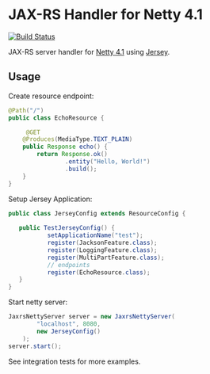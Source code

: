 # JAX-RS Handler for Netty 4.1 

[![Build Status](https://travis-ci.org/kpavlov/netty-jaxrs.png?branch=master)](https://travis-ci.org/kpavlov/netty-jaxrs)

JAX-RS server handler for [Netty 4.1][netty] using [Jersey][jersey].
 
## Usage
 
Create resource endpoint:

```java
@Path("/")
public class EchoResource {

     @GET
    @Produces(MediaType.TEXT_PLAIN)
    public Response echo() {
        return Response.ok()
                .entity("Hello, World!")
                .build();
    }
}
```

Setup Jersey Application:
```java
public class JerseyConfig extends ResourceConfig {
   
   public TestJerseyConfig() {
           setApplicationName("test");
           register(JacksonFeature.class);
           register(LoggingFeature.class);
           register(MultiPartFeature.class);
           // endpoints
           register(EchoResource.class);
   }
}
```

Start netty server:
```java
JaxrsNettyServer server = new JaxrsNettyServer(
        "localhost", 8080, 
        new JerseyConfig()
    );
server.start();
```

See integration tests for more examples.

[netty]: http://netty.io
[jersey]: https://jersey.java.net
